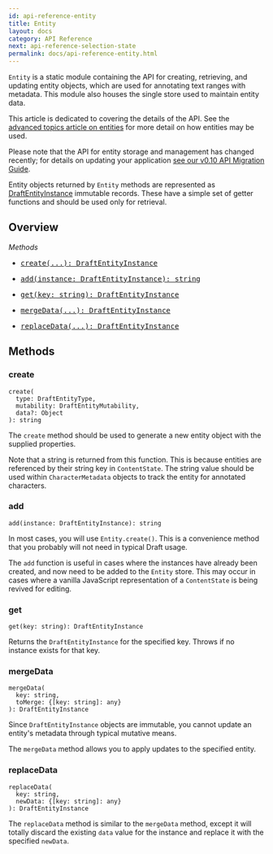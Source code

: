 ```yaml
---
id: api-reference-entity
title: Entity
layout: docs
category: API Reference
next: api-reference-selection-state
permalink: docs/api-reference-entity.html
---
```


`Entity` is a static module containing the API for creating, retrieving, and
updating entity objects, which are used for annotating text ranges with metadata.
This module also houses the single store used to maintain entity data.

This article is dedicated to covering the details of the API. See the
[advanced topics article on entities](/docs/advanced-topics-entities.html)
for more detail on how entities may be used.

Please note that the API for entity storage and management has changed recently;
for details on updating your application
[see our v0.10 API Migration Guide](/docs/v0-10-api-migration.html#content).

Entity objects returned by `Entity` methods are represented as
[DraftEntityInstance](https://github.com/facebook/draft-js/blob/master/src/model/entity/DraftEntityInstance.js) immutable records. These have a simple set of getter functions and should
be used only for retrieval.

## Overview

*Methods*

<ul class="apiIndex">
  <li>
    <a href="#create">
      <pre>create(...): DraftEntityInstance</pre>
    </a>
  </li>
  <li>
    <a href="#add">
      <pre>add(instance: DraftEntityInstance): string</pre>
    </a>
  </li>
  <li>
    <a href="#get">
      <pre>get(key: string): DraftEntityInstance</pre>
    </a>
  </li>
  <li>
    <a href="#mergedata">
      <pre>mergeData(...): DraftEntityInstance</pre>
    </a>
  </li>
  <li>
    <a href="#replacedata">
      <pre>replaceData(...): DraftEntityInstance</pre>
    </a>
  </li>
</ul>

## Methods

### create

```
create(
  type: DraftEntityType,
  mutability: DraftEntityMutability,
  data?: Object
): string
```
The `create` method should be used to generate a new entity object with the
supplied properties.

Note that a string is returned from this function. This is because entities
are referenced by their string key in `ContentState`. The string value should
be used within `CharacterMetadata` objects to track the entity for annotated
characters.

### add

```
add(instance: DraftEntityInstance): string
```
In most cases, you will use `Entity.create()`. This is a convenience method
that you probably will not need in typical Draft usage.

The `add` function is useful in cases where the instances have already been
created, and now need to be added to the `Entity` store. This may occur in cases
where a vanilla JavaScript representation of a `ContentState` is being revived
for editing.

### get

```
get(key: string): DraftEntityInstance
```
Returns the `DraftEntityInstance` for the specified key. Throws if no instance
exists for that key.

### mergeData

```
mergeData(
  key: string,
  toMerge: {[key: string]: any}
): DraftEntityInstance
```
Since `DraftEntityInstance` objects are immutable, you cannot update an entity's
metadata through typical mutative means.

The `mergeData` method allows you to apply updates to the specified entity.

### replaceData

```
replaceData(
  key: string,
  newData: {[key: string]: any}
): DraftEntityInstance
```
The `replaceData` method is similar to the `mergeData` method, except it will
totally discard the existing `data` value for the instance and replace it with
the specified `newData`.
